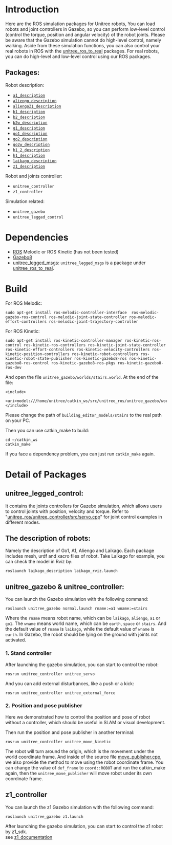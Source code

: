 # Introduction
Here are the ROS simulation packages for Unitree robots, You can load robots and joint controllers in Gazebo, so you can perform low-level control (control the torque, position and angular velocity) of the robot joints. Please be aware that the Gazebo simulation cannot do high-level control, namely walking. Aside from these simulation functions, you can also control your real robots in ROS with the [unitree_ros_to_real](https://github.com/unitreerobotics/unitree_ros_to_real) packages. For real robots, you can do high-level and low-level control using our ROS packages.

## Packages:
Robot description:

* [`a1_description`](https://github.com/unitreerobotics/unitree_ros/tree/master/robots/a1_description)
* [`aliengo_description`](https://github.com/unitreerobotics/unitree_ros/tree/master/robots/aliengo_description)
* [`aliengoZ1_description`](https://github.com/unitreerobotics/unitree_ros/tree/master/robots/aliengoZ1_description)
* [`b1_description`](https://github.com/unitreerobotics/unitree_ros/tree/master/robots/b1_description)
* [`b2_description`](https://github.com/unitreerobotics/unitree_ros/tree/master/robots/b2_description)
* [`b2w_description`](https://github.com/unitreerobotics/unitree_ros/tree/master/robots/b2w_description)
* [`g1_description`](https://github.com/unitreerobotics/unitree_ros/tree/master/robots/g1_description)
* [`go1_description`](https://github.com/unitreerobotics/unitree_ros/tree/master/robots/go1_description)
* [`go2_description`](https://github.com/unitreerobotics/unitree_ros/tree/master/robots/go2_description)
* [`go2w_description`](https://github.com/unitreerobotics/unitree_ros/tree/master/robots/go2w_description)
* [`h1_2_description`](https://github.com/unitreerobotics/unitree_ros/tree/master/robots/h1_2_description)
* [`h1_description`](https://github.com/unitreerobotics/unitree_ros/tree/master/robots/h1_description)
* [`laikago_description`](https://github.com/unitreerobotics/unitree_ros/tree/master/robots/laikago_description)
* [`z1_description`](https://github.com/unitreerobotics/unitree_ros/tree/master/robots/z1_description)

Robot and joints controller:
* `unitree_controller`
* `z1_controller`

Simulation related:
* `unitree_gazebo`
* `unitree_legged_control`

# Dependencies
* [ROS](https://www.ros.org/) Melodic or ROS Kinetic (has not been tested)
* [Gazebo8](http://gazebosim.org/)
* [unitree_legged_msgs](https://github.com/unitreerobotics/unitree_ros_to_real): `unitree_legged_msgs` is a package under [unitree_ros_to_real](https://github.com/unitreerobotics/unitree_ros_to_real).
# Build
<!-- If you would like to fully compile the `unitree_ros`, please run the following command to install relative packages. -->

For ROS Melodic:
```
sudo apt-get install ros-melodic-controller-interface  ros-melodic-gazebo-ros-control ros-melodic-joint-state-controller ros-melodic-effort-controllers ros-melodic-joint-trajectory-controller
```
For ROS Kinetic:
```
sudo apt-get install ros-kinetic-controller-manager ros-kinetic-ros-control ros-kinetic-ros-controllers ros-kinetic-joint-state-controller ros-kinetic-effort-controllers ros-kinetic-velocity-controllers ros-kinetic-position-controllers ros-kinetic-robot-controllers ros-kinetic-robot-state-publisher ros-kinetic-gazebo8-ros ros-kinetic-gazebo8-ros-control ros-kinetic-gazebo8-ros-pkgs ros-kinetic-gazebo8-ros-dev
```

And open the file `unitree_gazebo/worlds/stairs.world`. At the end of the file:
```
<include>
    <uri>model:///home/unitree/catkin_ws/src/unitree_ros/unitree_gazebo/worlds/building_editor_models/stairs</uri>
</include>
```
Please change the path of `building_editor_models/stairs` to the real path on your PC.

Then you can use catkin_make to build:
```
cd ~/catkin_ws
catkin_make
```

If you face a dependency problem, you can just run `catkin_make` again.

# Detail of Packages
## unitree_legged_control:
It contains the joints controllers for Gazebo simulation, which allows users to control joints with position, velocity and torque. Refer to "[unitree_ros/unitree_controller/src/servo.cpp](https://github.com/unitreerobotics/unitree_ros/blob/master/unitree_controller/src/servo.cpp)" for joint control examples in different modes.

## The description of robots:
Namely the description of Go1, A1, Aliengo and Laikago. Each package includes mesh, urdf and xacro files of robot. Take Laikago for example, you can check the model in Rviz by:
```
roslaunch laikago_description laikago_rviz.launch
```

## unitree_gazebo & unitree_controller:
You can launch the Gazebo simulation with the following command:
```
roslaunch unitree_gazebo normal.launch rname:=a1 wname:=stairs
```
Where the `rname` means robot name, which can be `laikago`, `aliengo`, `a1` or `go1`. The `wname` means world name, which can be `earth`, `space` or `stairs`. And the default value of `rname` is `laikago`, while the default value of `wname` is `earth`. In Gazebo, the robot should be lying on the ground with joints not activated.

### 1. Stand controller
After launching the gazebo simulation, you can start to control the robot:
```
rosrun unitree_controller unitree_servo
```

And you can add external disturbances, like a push or a kick:
```
rosrun unitree_controller unitree_external_force
```
### 2. Position and pose publisher
Here we demonstrated how to control the position and pose of robot without a controller, which should be useful in SLAM or visual development.

Then run the position and pose publisher in another terminal:
```
rosrun unitree_controller unitree_move_kinetic
```
The robot will turn around the origin, which is the movement under the world coordinate frame. And inside of the source file [move_publisher.cpp](https://github.com/unitreerobotics/unitree_ros/blob/master/unitree_controller/src/move_publisher.cpp), we also provide the method to move using the robot coordinate frame. You can change the value of `def_frame` to `coord::ROBOT` and run the catkin_make again, then the `unitree_move_publisher` will move robot under its own coordinate frame.

## z1_controller

You can launch the z1 Gazebo simulation with the following command:

```
roslaunch unitree_gazebo z1.launch
```

After launching the gazebo simulation, you can start to control the z1 robot by z1_sdk.  
see [z1_documentation](https://dev-z1.unitree.com)